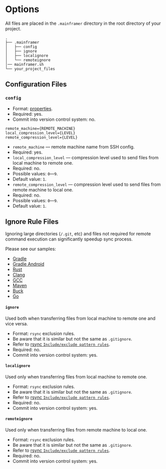 # Options

All files are placed in the `.mainframer` directory
in the root directory of your project.

```
.
├── .mainframer
│   ├── config
│   ├── ignore
│   ├── localignore
│   └── remoteignore
│── mainframer.sh
└── your_project_files
```

## Configuration Files

### `config`

* Format: [properties](https://en.wikipedia.org/wiki/.properties).
* Required: yes.
* Commit into version control system: no.

```properties
remote_machine={REMOTE_MACHINE}
local_compression_level={LEVEL}
remote_compression_level={LEVEL}
```

* `remote_machine` — remote machine name from SSH config.
 * Required: yes.
* `local_compression_level` — compression level used to send files from local machine to remote one.
 * Required: no.
 * Possible values: `0`—`9`.
 * Default value: `1`.
* `remote_compression_level` — compression level used to send files from remote machine to local one.
 * Required: no.
 * Possible values: `0`—`9`.
 * Default value: `1`.
 
## Ignore Rule Files

Ignoring large directories (`/.git`, etc) and files not required for remote command execution can significantly speedup sync process.

Please see our samples:

* [Gradle](../samples/gradle)
* [Gradle Android](../samples/gradle-android)
* [Rust](../samples/rust)
* [Clang](../samples/clang)
* [GCC](../samples/gcc)
* [Maven](../samples/mvn)
* [Buck](../samples/buck)
* [Go](../samples/go)

#### `ignore`

Used both when transferring files from local machine to remote one and vice versa.

* Format: `rsync` exclusion rules.
 * Be aware that it is similar but not the same as `.gitignore`.
 * Refer to [rsync `Include/exclude pattern rules`](https://download.samba.org/pub/rsync/rsync.html).
* Required: no.
* Commit into version control system: yes.

#### `localignore`

Used only when transferring files from local machine to remote one.

* Format: `rsync` exclusion rules.
 * Be aware that it is similar but not the same as `.gitignore`.
 * Refer to [rsync `Include/exclude pattern rules`](https://download.samba.org/pub/rsync/rsync.html).
* Required: no.
* Commit into version control system: yes.

#### `remoteignore`

Used only when transferring files from remote machine to local one.

* Format: `rsync` exclusion rules.
 * Be aware that it is similar but not the same as `.gitignore`.
 * Refer to [rsync `Include/exclude pattern rules`](https://download.samba.org/pub/rsync/rsync.html).
* Required: no.
* Commit into version control system: yes.
